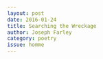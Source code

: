 ```yaml
---
layout: post 
date: 2016-01-24
title: Searching the Wreckage
author: Joseph Farley
category: poetry
issue: homme
---
```

